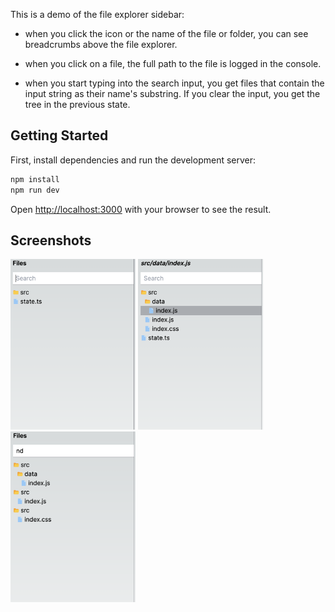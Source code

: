 This is a demo of the file explorer sidebar:

- when you click the icon or the name of the file or folder, you can see breadcrumbs above the file explorer.

- when you click on a file, the full path to the file is logged in the console.

- when you start typing into the search input, you get files that contain the input string as their name's substring. If you clear the input, you get the tree in the previous state.

## Getting Started

First, install dependencies and run the development server:

```bash
npm install
npm run dev
```

Open [http://localhost:3000](http://localhost:3000) with your browser to see the result.

## Screenshots

<img src="public/screenshot-1.png" width=200> <img src="public/screenshot-2.png" width=200> <img src="public/screenshot-3.png" width=200>
